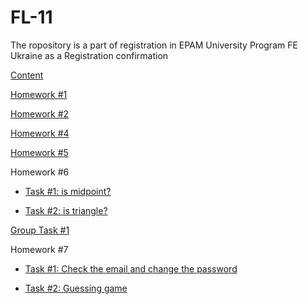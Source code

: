 # FL-11

The ropository is a part of registration in EPAM University Program FE Ukraine as a Registration confirmation

[Content](https://aymkin.github.io/FL-11/)

[Homework #1](https://aymkin.github.io/FL-11/FL11_HW1/homework/index.html)

[Homework #2](https://aymkin.github.io/FL-11/FL11_HW2/homework/index.html)

[Homework #4](https://aymkin.github.io/FL-11/FL11_HW4/homework/index.html)

[Homework #5](https://aymkin.github.io/FL-11/FL11_HW5/homework/index.html)

Homework #6

- [Task #1: is midpoint?](https://aymkin.github.io/FL-11/FL11_HW6/homework/task1.html)

- [Task #2: is triangle?](https://aymkin.github.io/FL-11/FL11_HW6/homework/task2.html)

[Group Task #1](https://aymkin.github.io/FL-11/FL11_04_GT1/)

Homework #7

- [Task #1: Check the email and change the password](https://aymkin.github.io/FL-11/FL11_HW6/homework/src/task1.html)

- [Task #2: Guessing game](https://aymkin.github.io/FL-11/FL11_HW6/homework/src/task2.html)
